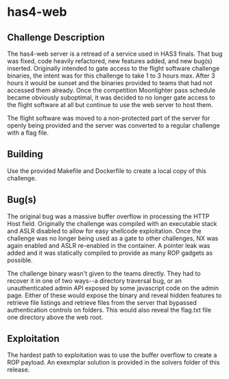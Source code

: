 # has4-web

## Challenge Description

The has4-web server is a retread of a service used in HAS3 finals. That bug was fixed, code heavily refactored, new features added, and new bug(s) inserted. Originally intended to gate access to the flight software challenge binaries, the intent was for this challenge to take 1 to 3 hours max. After 3 hours it would be sunset and the binaries provided to teams that had not accessed them already. Once the competition Moonlighter pass schedule became obviously suboptimal, it was decided to no longer gate access to the flight software at all but continue to use the web server to host them. 

The flight software was moved to a non-protected part of the server for openly being provided and the server was converted to a regular challenge with a flag file.

## Building

Use the provided Makefile and Dockerfile to create a local copy of this challenge.

## Bug(s)

The original bug was a massive buffer overflow in processing the HTTP Host field. Originally the challenge was compiled with an executable stack and ASLR disabled to allow for easy shellcode exploitation. Once the challenge was no longer being used as a gate to other challenges, NX was again enabled and ASLR re-enabled in the container. A pointer leak was added and it was statically compiled to provide as many ROP gadgets as possible. 

The challenge binary wasn't given to the teams directly. They had to recover it in one of two ways--a directory traversal bug, or an unauthenticated admin API exposed by some javascript code on the admin page. Either of these would expose the binary and reveal hidden features to retrieve file listings and retrieve files from the server that bypassed authentication controls on folders. This would also reveal the flag.txt file one directory above the web root.


## Exploitation

The hardest path to exploitation was to use the buffer overflow to create a ROP payload. An exexmplar solution is provided in the solvers folder of this release.
